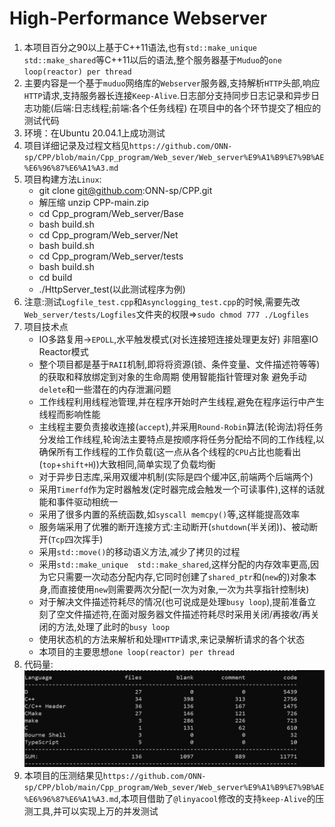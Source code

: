 # High-Performance Webserver
1. 本项目百分之90以上基于C++11语法,也有`std::make_unique   std::make_shared`等C++11以后的语法,整个服务器基于`Muduo`的`one loop(reactor) per thread`
2. 主要内容是一个基于`muduo`网络库的`Webserver`服务器,支持解析`HTTP`头部,响应`HTTP`请求,支持服务器长连接`Keep-Alive`.日志部分支持同步日志记录和异步日志功能(后端:日志线程;前端:各个任务线程)  在项目中的各个环节提交了相应的测试代码
3. 环境：在Ubuntu 20.04.1上成功测试
4. 项目详细记录及过程文档见`https://github.com/ONN-sp/CPP/blob/main/Cpp_program/Web_sever/Web_server%E9%A1%B9%E7%9B%AE%E6%96%87%E6%A1%A3.md`
5. 项目构建方法`Linux`:
   * git clone git@github.com:ONN-sp/CPP.git
   * 解压缩 unzip CPP-main.zip
   * cd Cpp_program/Web_server/Base
   * bash build.sh
   * cd Cpp_program/Web_server/Net
   * bash build.sh
   * cd Cpp_program/Web_server/tests
   * bash build.sh
   * cd build
   * ./HttpServer_test(以此测试程序为例)
6. 注意:测试`Logfile_test.cpp`和`Asynclogging_test.cpp`的时候,需要先改`Web_server/tests/Logfiles`文件夹的权限=>`sudo chmod 777 ./Logfiles`
7. 项目技术点
   * IO多路复用->`EPOLL`,水平触发模式(对长连接短连接处理更友好)  非阻塞IO  Reactor模式
   * 整个项目都是基于`RAII`机制,即将将资源(锁、条件变量、文件描述符等等)的获取和释放绑定到对象的生命周期  使用智能指针管理对象    避免手动`delete`和一些潜在的内存泄漏问题
   * 工作线程利用线程池管理,并在程序开始时产生线程,避免在程序运行中产生线程而影响性能
   * 主线程主要负责接收连接(`accept`),并采用`Round-Robin`算法(轮询法)将任务分发给工作线程,轮询法主要特点是按顺序将任务分配给不同的工作线程,以确保所有工作线程的工作负载(这一点从各个线程的`CPU`占比也能看出(`top`+`shift+H`))大致相同,简单实现了负载均衡
   * 对于异步日志库,采用双缓冲机制(实际是四个缓冲区,前端两个后端两个)
   * 采用`Timerfd`作为定时器触发(定时器完成会触发一个可读事件),这样的话就能和事件驱动相统一
   * 采用了很多内置的系统函数,如`syscall memcpy()`等,这样能提高效率
   * 服务端采用了优雅的断开连接方式:主动断开(`shutdown`(半关闭))、被动断开(`Tcp`四次挥手)
   * 采用`std::move()`的移动语义方法,减少了拷贝的过程
   * 采用`std::make_unique  std::make_shared`,这样分配的内存效率更高,因为它只需要一次动态分配内存,它同时创建了`shared_ptr`和(`new`的)对象本身,而直接使用`new`则需要两次分配(一次为对象,一次为共享指针控制块)
   * 对于解决文件描述符耗尽的情况(也可说成是处理`busy loop`),提前准备立刻了空文件描述符,在面对服务器文件描述符耗尽时采用关闭/再接收/再关闭的方法,处理了此时的`busy loop`
   * 使用状态机的方法来解析和处理`HTTP`请求,来记录解析请求的各个状态
   * 本项目的主要思想`one loop(reactor) per thread`
8. 代码量:
   ![](markdown图像集/项目代码量.png)
9.  本项目的压测结果见`https://github.com/ONN-sp/CPP/blob/main/Cpp_program/Web_sever/Web_server%E9%A1%B9%E7%9B%AE%E6%96%87%E6%A1%A3.md`,本项目借助了`@linyacool`修改的支持`keep-Alive`的压测工具,并可以实现上万的并发测试


